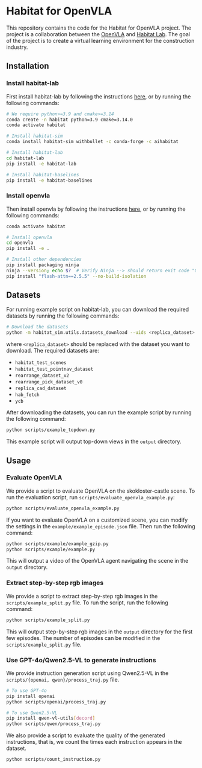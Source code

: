 # Habitat for OpenVLA

This repository contains the code for the Habitat for OpenVLA project. The project is a collaboration between the [OpenVLA](https://github.com/openvla/openvla) and [Habitat Lab](https://github.com/facebookresearch/habitat-lab). The goal of the project is to create a virtual learning environment for the construction industry.

## Installation

### Install habitat-lab

First install habitat-lab by following the instructions [here](habitat-lab/README.md), or by running the following commands:

```bash
# We require python>=3.9 and cmake>=3.14
conda create -n habitat python=3.9 cmake=3.14.0
conda activate habitat

# Install habitat-sim
conda install habitat-sim withbullet -c conda-forge -c aihabitat

# Install habitat-lab
cd habitat-lab
pip install -e habitat-lab

# Install habitat-baselines
pip install -e habitat-baselines
```

### Install openvla

Then install openvla by following the instructions [here](openvla/README.md), or by running the following commands:

```bash
conda activate habitat

# Install openvla
cd openvla
pip install -e .

# Install other dependencies
pip install packaging ninja
ninja --version; echo $?  # Verify Ninja --> should return exit code "0"
pip install "flash-attn==2.5.5" --no-build-isolation
```

## Datasets

For running example script on habitat-lab, you can download the required datasets by running the following commands:

```bash
# Download the datasets
python -m habitat_sim.utils.datasets_download --uids <replica_dataset> --data-path data
```

where `<replica_dataset>` should be replaced with the dataset you want to download. The required datasets are:

 - `habitat_test_scenes`
 - `habitat_test_pointnav_dataset`
 - `rearrange_dataset_v2`
 - `rearrange_pick_dataset_v0`
 - `replica_cad_dataset`
 - `hab_fetch`
 - `ycb`

After downloading the datasets, you can run the example script by running the following command:

```bash
python scripts/example_topdown.py
```

This example script will output top-down views in the `output` directory.

## Usage

### Evaluate OpenVLA

We provide a script to evaluate OpenVLA on the skokloster-castle scene. To run the evaluation script, run `scripts/evaluate_openvla_example.py`:

```bash
python scripts/evaluate_openvla_example.py
```

If you want to evaluate OpenVLA on a customized scene, you can modify the settings in the `example/example_episode.json` file. Then run the following command:

```bash
python scripts/example/example_gzip.py
python scripts/example/example.py
```

This will output a video of the OpenVLA agent navigating the scene in the `output` directory.

### Extract step-by-step rgb images

We provide a script to extract step-by-step rgb images in the `scripts/example_split.py` file. To run the script, run the following command:

```bash
python scripts/example_split.py
```

This will output step-by-step rgb images in the `output` directory for the first few episodes. The number of episodes can be modified in the `scripts/example_split.py` file.

### Use GPT-4o/Qwen2.5-VL to generate instructions

We provide instruction generation script using Qwen2.5-VL in the `scripts/{openai, qwen}/process_traj.py` file. 

```bash
# To use GPT-4o
pip install openai
python scripts/openai/process_traj.py

# To use Qwen2.5-VL
pip install qwen-vl-utils[decord]
python scripts/qwen/process_traj.py
```

We also provide a script to evaluate the quality of the generated instructions, that is, we count the times each instruction appears in the dataset.

```bash
python scripts/count_instruction.py
```